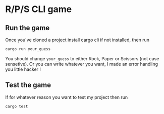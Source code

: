 # R/P/S CLI game

## Run the game

Once you've cloned a project install cargo cli if not installed, then run

```bash
cargo run your_guess
```

You should change `your_guess` to either Rock, Paper or Scissors (not case sensetive). Or you can write whatever you want, I made an error handling you little hacker !

## Test the game

If for whatever reason you want to test my project then run

```bash
cargo test
```
